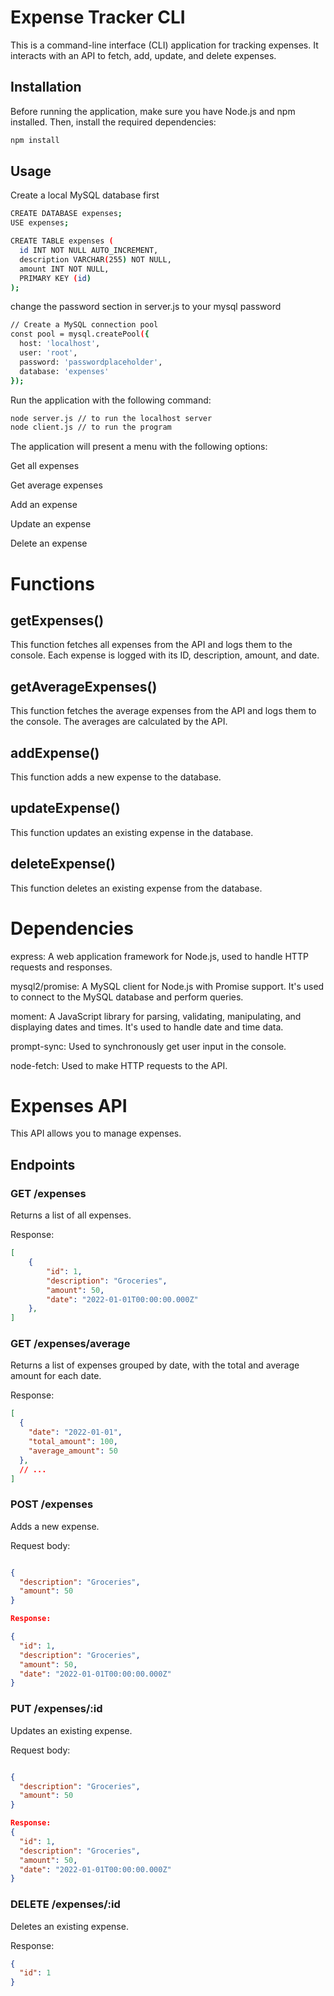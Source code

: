 # Expense Tracker CLI

This is a command-line interface (CLI) application for tracking expenses. It interacts with an API to fetch, add, update, and delete expenses.

## Installation

Before running the application, make sure you have Node.js and npm installed. Then, install the required dependencies:

```bash
npm install
```

## Usage

Create a local MySQL database first

```bash
CREATE DATABASE expenses;
USE expenses;

CREATE TABLE expenses (
  id INT NOT NULL AUTO_INCREMENT,
  description VARCHAR(255) NOT NULL,
  amount INT NOT NULL,
  PRIMARY KEY (id)
);

```
change the password section in server.js to your mysql password

```bash
// Create a MySQL connection pool
const pool = mysql.createPool({
  host: 'localhost',
  user: 'root',
  password: 'passwordplaceholder',
  database: 'expenses'
});
```
Run the application with the following command:
```bash
node server.js // to run the localhost server
node client.js // to run the program
```
The application will present a menu with the following options:

Get all expenses

Get average expenses

Add an expense

Update an expense

Delete an expense

# Functions

## getExpenses()
This function fetches all expenses from the API and logs them to the console. Each expense is logged with its ID, description, amount, and date.

## getAverageExpenses()
This function fetches the average expenses from the API and logs them to the console. The averages are calculated by the API.

## addExpense()

This function adds a new expense to the database.

## updateExpense()

This function updates an existing expense in the database.

## deleteExpense()

This function deletes an existing expense from the database.

# Dependencies
express: A web application framework for Node.js, used to handle HTTP requests and responses.

mysql2/promise: A MySQL client for Node.js with Promise support. It's used to connect to the MySQL database and perform queries.

moment: A JavaScript library for parsing, validating, manipulating, and displaying dates and times. It's used to handle date and time data.

prompt-sync: Used to synchronously get user input in the console.

node-fetch: Used to make HTTP requests to the API.



# Expenses API

This API allows you to manage expenses.

## Endpoints

### GET /expenses ###

Returns a list of all expenses.

Response:

```json
[
    {
        "id": 1,
        "description": "Groceries",
        "amount": 50,
        "date": "2022-01-01T00:00:00.000Z"
    },
]

```

### GET /expenses/average
Returns a list of expenses grouped by date, with the total and average amount for each date.

Response:
```json
[
  {
    "date": "2022-01-01",
    "total_amount": 100,
    "average_amount": 50
  },
  // ...
]
```




### POST /expenses
Adds a new expense.

Request body:
```json

{
  "description": "Groceries",
  "amount": 50
}

Response:

{
  "id": 1,
  "description": "Groceries",
  "amount": 50,
  "date": "2022-01-01T00:00:00.000Z"
}
```



### PUT /expenses/:id
Updates an existing expense.

Request body:
```json

{
  "description": "Groceries",
  "amount": 50
}

Response:
{
  "id": 1,
  "description": "Groceries",
  "amount": 50,
  "date": "2022-01-01T00:00:00.000Z"
}
```

### DELETE /expenses/:id
Deletes an existing expense.

Response:

```json
{
  "id": 1
}
```
